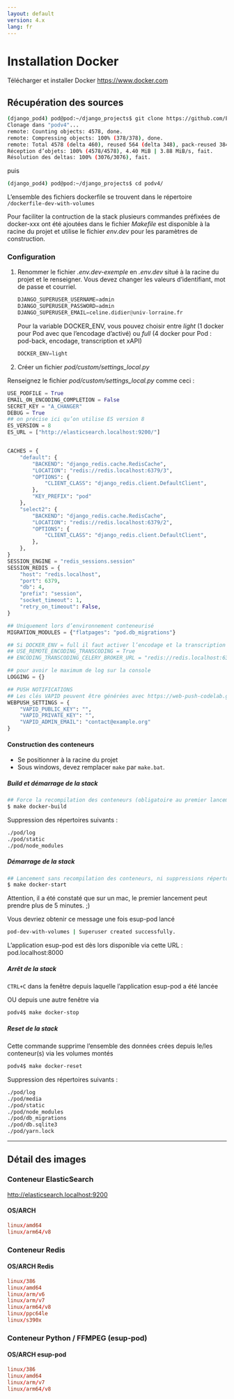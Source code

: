 ```yaml
---
layout: default
version: 4.x
lang: fr
---
```


# Installation Docker

Télécharger et installer Docker <https://www.docker.com>

## Récupération des sources

```sh
(django_pod4) pod@pod:~/django_projects$ git clone https://github.com/EsupPortail/Esup-Pod.git podv4
Clonage dans "podv4"...
remote: Counting objects: 4578, done.
remote: Compressing objects: 100% (378/378), done.
remote: Total 4578 (delta 460), reused 564 (delta 348), pack-reused 3847
Réception d’objets: 100% (4578/4578), 4.40 MiB | 3.88 MiB/s, fait.
Résolution des deltas: 100% (3076/3076), fait.
```

puis

```sh
(django_pod4) pod@pod:~/django_projects$ cd podv4/
```

L’ensemble des fichiers dockerfile se trouvent dans le répertoire `/dockerfile-dev-with-volumes`

Pour faciliter la contruction de la stack plusieurs commandes préfixées de docker-xxx ont été ajoutées dans le fichier _Makefile_ est disponible à la racine du projet et utilise le fichier _env.dev_ pour les paramètres de construction.

### Configuration

1. Renommer le fichier _.env.dev-exemple_ en _.env.dev_ situé à la racine du projet et le renseigner.
    Vous devez changer les valeurs d’identifiant, mot de passe et courriel.

    ```py
    DJANGO_SUPERUSER_USERNAME=admin
    DJANGO_SUPERUSER_PASSWORD=admin
    DJANGO_SUPERUSER_EMAIL=celine.didier@univ-lorraine.fr
    ```

    Pour la variable DOCKER_ENV, vous pouvez choisir entre _light_ (1 docker pour Pod avec que l’encodage d’activé) ou _full_ (4 docker pour Pod : pod-back, encodage, transcription et xAPI)

    ```py
    DOCKER_ENV=light
    ```

2. Créer un fichier _pod/custom/settings_local.py_

Renseignez le fichier _pod/custom/settings_local.py_ comme ceci :

```py
USE_PODFILE = True
EMAIL_ON_ENCODING_COMPLETION = False
SECRET_KEY = "A_CHANGER"
DEBUG = True
## on précise ici qu’on utilise ES version 8
ES_VERSION = 8
ES_URL = ["http://elasticsearch.localhost:9200/"]


CACHES = {
    "default": {
        "BACKEND": "django_redis.cache.RedisCache",
        "LOCATION": "redis://redis.localhost:6379/3",
        "OPTIONS": {
            "CLIENT_CLASS": "django_redis.client.DefaultClient",
        },
        "KEY_PREFIX": "pod"
    },
    "select2": {
        "BACKEND": "django_redis.cache.RedisCache",
        "LOCATION": "redis://redis.localhost:6379/2",
        "OPTIONS": {
            "CLIENT_CLASS": "django_redis.client.DefaultClient",
        },
    },
}
SESSION_ENGINE = "redis_sessions.session"
SESSION_REDIS = {
    "host": "redis.localhost",
    "port": 6379,
    "db": 4,
    "prefix": "session",
    "socket_timeout": 1,
    "retry_on_timeout": False,
}

## Uniquement lors d’environnement conteneurisé
MIGRATION_MODULES = {"flatpages": "pod.db_migrations"}

## Si DOCKER_ENV = full il faut activer l’encodage et la transcription distante
## USE_REMOTE_ENCODING_TRANSCODING = True
## ENCODING_TRANSCODING_CELERY_BROKER_URL = "redis://redis.localhost:6379/7"

## pour avoir le maximum de log sur la console
LOGGING = {}

## PUSH NOTIFICATIONS
## Les clés VAPID peuvent être générées avec https://web-push-codelab.glitch.me/
WEBPUSH_SETTINGS = {
    "VAPID_PUBLIC_KEY": "",
    "VAPID_PRIVATE_KEY": "",
    "VAPID_ADMIN_EMAIL": "contact@example.org"
}
```

#### Construction des conteneurs

- Se positionner à la racine du projet
- Sous windows, devez remplacer `make` par `make.bat`.

##### Build et démarrage de la stack

```sh
## Force la recompilation des conteneurs (obligatoire au premier lancement ou après un docker-reset)
$ make docker-build
```

Suppression des répertoires suivants :

```sh
./pod/log
./pod/static
./pod/node_modules
```

##### Démarrage de la stack

```sh
## Lancement sans recompilation des conteneurs, ni suppressions répertoires ./pod/log, ./pod/static, ./pod/node_modules
$ make docker-start
```

Attention, il a été constaté que sur un mac, le premier lancement peut prendre plus de 5 minutes. ;)

Vous devriez obtenir ce message une fois esup-pod lancé

```sh
pod-dev-with-volumes | Superuser created successfully.
```

L’application esup-pod est dès lors disponible via cette URL : pod.localhost:8000

##### Arrêt de la stack

`CTRL+C` dans la fenêtre depuis laquelle l’application esup-pod a été lancée

OU depuis une autre fenêtre via

```sh
podv4$ make docker-stop
```

##### Reset de la stack

Cette commande supprime l’ensemble des données crées depuis le/les conteneur(s) via les volumes montés

```sh
podv4$ make docker-reset
```

Suppression des répertoires suivants :

```sh
./pod/log
./pod/media
./pod/static
./pod/node_modules
./pod/db_migrations
./pod/db.sqlite3
./pod/yarn.lock
```

---

## Détail des images

### Conteneur ElasticSearch

<http://elasticsearch.localhost:9200>

#### OS/ARCH

```conf
linux/amd64
linux/arm64/v8
```

### Conteneur Redis

#### OS/ARCH Redis

```conf
linux/386
linux/amd64
linux/arm/v6
linux/arm/v7
linux/arm64/v8
linux/ppc64le
linux/s390x
```

### Conteneur Python / FFMPEG (esup-pod)

#### OS/ARCH esup-pod

```conf
linux/386
linux/amd64
linux/arm/v7
linux/arm64/v8
```
